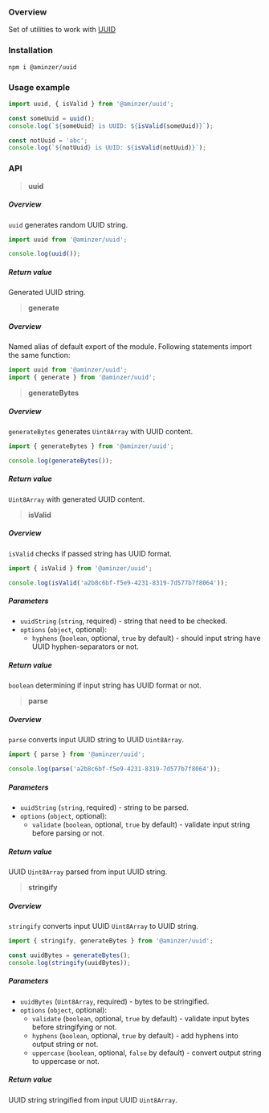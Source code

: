 ### Overview

Set of utilities to work with [UUID](https://en.wikipedia.org/wiki/Universally_unique_identifier)

### Installation

```
npm i @aminzer/uuid
```

### Usage example

```javascript
import uuid, { isValid } from '@aminzer/uuid';

const someUuid = uuid();
console.log(`${someUuid} is UUID: ${isValid(someUuid)}`);

const notUuid = 'abc';
console.log(`${notUuid} is UUID: ${isValid(notUuid)}`);

```

### API

> **uuid**

##### Overview

`uuid` generates random UUID string.

```javascript
import uuid from '@aminzer/uuid';

console.log(uuid());
```

##### Return value

Generated UUID string.

> **generate**

##### Overview

Named alias of default export of the module.
Following statements import the same function:

```javascript
import uuid from '@aminzer/uuid';
import { generate } from '@aminzer/uuid';
```

> **generateBytes**

##### Overview

`generateBytes` generates `Uint8Array` with UUID content.

```javascript
import { generateBytes } from '@aminzer/uuid';

console.log(generateBytes());
```

##### Return value

`Uint8Array` with generated UUID content.

> **isValid**

##### Overview

`isValid` checks if passed string has UUID format.

```javascript
import { isValid } from '@aminzer/uuid';

console.log(isValid('a2b8c6bf-f5e9-4231-8319-7d577b7f8064'));
```

##### Parameters

* `uuidString` (`string`, required) - string that need to be checked.
* `options` (`object`, optional):
    * `hyphens` (`boolean`, optional, `true` by default) - should input string have UUID hyphen-separators or not.

##### Return value

`boolean` determining if input string has UUID format or not.

> **parse**

##### Overview

`parse` converts input UUID string to UUID `Uint8Array`.

```javascript
import { parse } from '@aminzer/uuid';

console.log(parse('a2b8c6bf-f5e9-4231-8319-7d577b7f8064'));
```

##### Parameters

* `uuidString` (`string`, required) - string to be parsed.
* `options` (`object`, optional):
    * `validate` (`boolean`, optional, `true` by default) - validate input string before parsing or not.

##### Return value

UUID `Uint8Array` parsed from input UUID string.

> **stringify**

##### Overview

`stringify` converts input UUID `Uint8Array` to UUID string.

```javascript
import { stringify, generateBytes } from '@aminzer/uuid';

const uuidBytes = generateBytes();
console.log(stringify(uuidBytes));
```

##### Parameters

* `uuidBytes` (`Uint8Array`, required) - bytes to be stringified.
* `options` (`object`, optional):
    * `validate` (`boolean`, optional, `true` by default) - validate input bytes before stringifying or not.
    * `hyphens` (`boolean`, optional, `true` by default) - add hyphens into output string or not.
    * `uppercase` (`boolean`, optional, `false` by default) - convert output string to uppercase or not.

##### Return value

UUID string stringified from input UUID `Uint8Array`.
